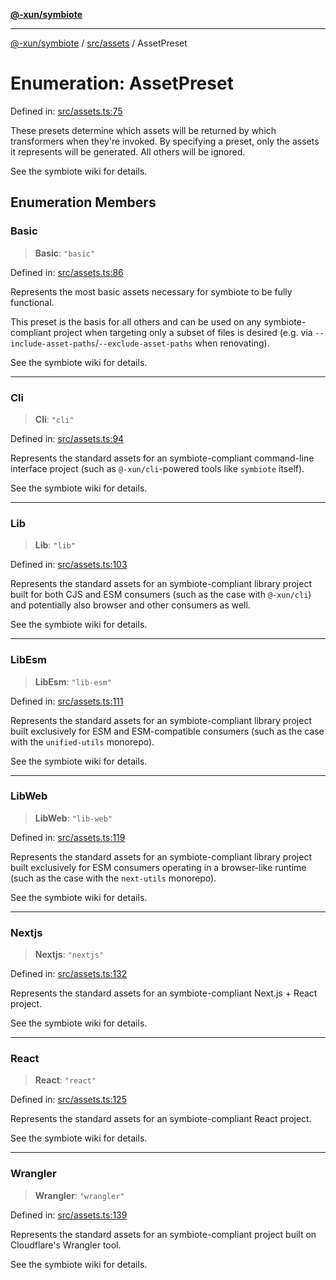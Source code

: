 [**@-xun/symbiote**](../../../README.md)

***

[@-xun/symbiote](../../../README.md) / [src/assets](../README.md) / AssetPreset

# Enumeration: AssetPreset

Defined in: [src/assets.ts:75](https://github.com/Xunnamius/symbiote/blob/d3ba681e901541a46f90d6c5430608fbfc28926c/src/assets.ts#L75)

These presets determine which assets will be returned by which transformers
when they're invoked. By specifying a preset, only the assets it represents
will be generated. All others will be ignored.

See the symbiote wiki for details.

## Enumeration Members

### Basic

> **Basic**: `"basic"`

Defined in: [src/assets.ts:86](https://github.com/Xunnamius/symbiote/blob/d3ba681e901541a46f90d6c5430608fbfc28926c/src/assets.ts#L86)

Represents the most basic assets necessary for symbiote to be fully
functional.

This preset is the basis for all others and can be used on any
symbiote-compliant project when targeting only a subset of files is desired
(e.g. via `--include-asset-paths`/`--exclude-asset-paths` when renovating).

See the symbiote wiki for details.

***

### Cli

> **Cli**: `"cli"`

Defined in: [src/assets.ts:94](https://github.com/Xunnamius/symbiote/blob/d3ba681e901541a46f90d6c5430608fbfc28926c/src/assets.ts#L94)

Represents the standard assets for an symbiote-compliant command-line
interface project (such as `@-xun/cli`-powered tools like `symbiote`
itself).

See the symbiote wiki for details.

***

### Lib

> **Lib**: `"lib"`

Defined in: [src/assets.ts:103](https://github.com/Xunnamius/symbiote/blob/d3ba681e901541a46f90d6c5430608fbfc28926c/src/assets.ts#L103)

Represents the standard assets for an symbiote-compliant library project
built for both CJS and ESM consumers (such as the case with
`@-xun/cli`) and potentially also browser and other consumers as
well.

See the symbiote wiki for details.

***

### LibEsm

> **LibEsm**: `"lib-esm"`

Defined in: [src/assets.ts:111](https://github.com/Xunnamius/symbiote/blob/d3ba681e901541a46f90d6c5430608fbfc28926c/src/assets.ts#L111)

Represents the standard assets for an symbiote-compliant library project
built exclusively for ESM and ESM-compatible consumers (such as the case
with the `unified-utils` monorepo).

See the symbiote wiki for details.

***

### LibWeb

> **LibWeb**: `"lib-web"`

Defined in: [src/assets.ts:119](https://github.com/Xunnamius/symbiote/blob/d3ba681e901541a46f90d6c5430608fbfc28926c/src/assets.ts#L119)

Represents the standard assets for an symbiote-compliant library project
built exclusively for ESM consumers operating in a browser-like runtime
(such as the case with the `next-utils` monorepo).

See the symbiote wiki for details.

***

### Nextjs

> **Nextjs**: `"nextjs"`

Defined in: [src/assets.ts:132](https://github.com/Xunnamius/symbiote/blob/d3ba681e901541a46f90d6c5430608fbfc28926c/src/assets.ts#L132)

Represents the standard assets for an symbiote-compliant Next.js + React
project.

See the symbiote wiki for details.

***

### React

> **React**: `"react"`

Defined in: [src/assets.ts:125](https://github.com/Xunnamius/symbiote/blob/d3ba681e901541a46f90d6c5430608fbfc28926c/src/assets.ts#L125)

Represents the standard assets for an symbiote-compliant React project.

See the symbiote wiki for details.

***

### Wrangler

> **Wrangler**: `"wrangler"`

Defined in: [src/assets.ts:139](https://github.com/Xunnamius/symbiote/blob/d3ba681e901541a46f90d6c5430608fbfc28926c/src/assets.ts#L139)

Represents the standard assets for an symbiote-compliant project built on
Cloudflare's Wrangler tool.

See the symbiote wiki for details.
